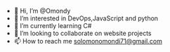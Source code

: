 - 👋 Hi, I’m @Omondy
- 👀 I’m interested in DevOps,JavaScript and python 
- 🌱 I’m currently learning C#
- 💞️ I’m looking to collaborate on website projects
- 📫 How to reach me solomonomondi71@gmail.com

<!---
Omondy/Omondy is a ✨ special ✨ repository because its `README.md` (this file) appears on your GitHub profile.
You can click the Preview link to take a look at your changes.
--->
